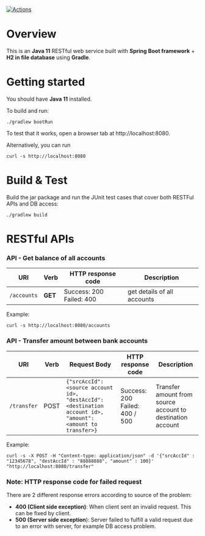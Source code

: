 
[![Actions](https://github.com/GarySze/SprintBootExercise/workflows/Java%20CI%20with%20Gradle/badge.svg)](https://github.com/GarySze/SprintBootExercise/actions)

# Overview
This is an **Java 11** RESTful web service built with **Spring Boot framework** + **H2 in file database** using **Gradle**.

# Getting started

You should have **Java 11** installed. 

To build and run:

    ./gradlew bootRun

To test that it works, open a browser tab at http://localhost:8080.  

Alternatively, you can run

    curl -s http://localhost:8080

# Build & Test

Build the jar package and run the JUnit test cases that cover both RESTFul APIs and DB access:

    ./gradlew build

# RESTful APIs

### API - Get balance of all accounts

| URI         | Verb    | HTTP response code           | Description                 |
| ----------- | ------- | ---------------------------- | --------------------------- |
| `/accounts` | **GET** | Success: 200<br/>Failed: 400 | get details of all accounts |


Example:

    curl -s http://localhost:8080/accounts

### API - Transfer amount between bank accounts

| URI         | Verb | Request Body                                                 | HTTP response code                 | Description                                                |
| ----------- | ---- | ------------------------------------------------------------ | ---------------------------------- | ---------------------------------------------------------- |
| `/transfer` | POST | `{"srcAccId": <source account id>, "destAccId": <destination account id>, "amount": <amount to transfer>}` | Success: 200<br/>Failed: 400 / 500 | Transfer amount from source account to destination account |


Example:

    curl -s -X POST -H "Content-type: application/json" -d '{"srcAccId" : "12345678", "destAccId" : "88888888", "amount" : 100}' "http://localhost:8080/transfer"

### Note: HTTP response code for failed request

There are 2 different response errors according to source of the problem:

* **400 (Client side exception)**: When client sent an invalid request. This can be fixed by client.
* **500 (Server side exception**): Server failed to fulfill a valid request due to an error with server, for example DB access problem.
